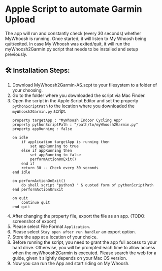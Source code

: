 <h1>Apple Script to automate Garmin Upload</h1>
<p>The app will run and constantly check (every 30 seconds) whether MyWhoosh is running. Once started, it will listen to My Whoosh being quit/exited. In case My Whoosh was exited/quit, it will run the myWhoosh2Garmin.py script that needs to be installed and setup previously.</p>
<h2>🛠️ Installation Steps:</h2>
<ol>
  <li>Download MyWhoosh2Garmin-AS.scpt to your filesystem to a folder of your choosing.</li>
  <li>Go to the folder where you downloaded the script via Mac Finder.</li>
  <li>Open the script in the Apple Script Editor and set the property <code>pythonScriptPath</code> to the location where you downloaded the 
  <code>myWhoosh2Garmin.py</code> script.</li>
  
```
property targetApp : "MyWhoosh Indoor Cycling App"
property pythonScriptPath : "/path/to/myWhoosh2Garmin.py"
property appRunning : false

on idle
	if application targetApp is running then
		set appRunning to true
	else if appRunning then
		set appRunning to false
		performActionOnExit()
	end if
	return 30 -- Check every 30 seconds
end idle

on performActionOnExit()
	do shell script "python3 " & quoted form of pythonScriptPath
end performActionOnExit

on quit
	continue quit
end quit

```

  <li>After changing the property file, export the file as an app. (TODO: screenshot of export)</li>
  <li>Please select File Format <code>Application</code>.</li>
  <li>Please select <code>Stay open after run handler</code> an export option.</li>
  <li>Store the app at a location of your choice.</li>
  <li>Before running the script, you need to grant the app full access to your hard drive. Otherwise, you will be prompted each time to allow access when the myWhoosh2Garmin is executed. Please search the web for a guide, given it slightly depends on your Mac OS version.</li>
  <li>Now you can run the App and start riding on My Whoosh.</li>
</ol>
